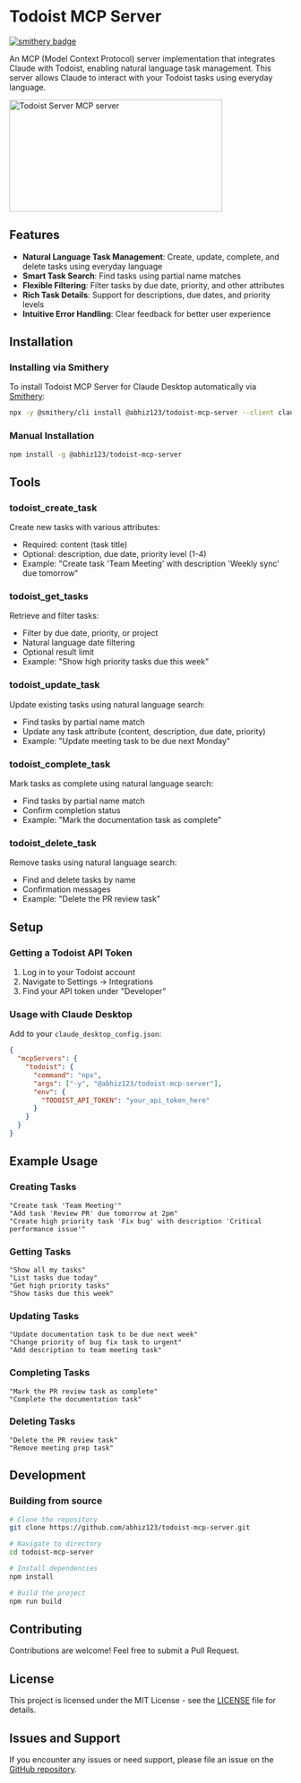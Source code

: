 # Todoist MCP Server
[![smithery badge](https://smithery.ai/badge/@abhiz123/todoist-mcp-server)](https://smithery.ai/server/@abhiz123/todoist-mcp-server)

An MCP (Model Context Protocol) server implementation that integrates Claude with Todoist, enabling natural language task management. This server allows Claude to interact with your Todoist tasks using everyday language.

<a href="https://glama.ai/mcp/servers/fhaif4fv1w">
  <img width="380" height="200" src="https://glama.ai/mcp/servers/fhaif4fv1w/badge" alt="Todoist Server MCP server" />
</a>

## Features

* **Natural Language Task Management**: Create, update, complete, and delete tasks using everyday language
* **Smart Task Search**: Find tasks using partial name matches
* **Flexible Filtering**: Filter tasks by due date, priority, and other attributes
* **Rich Task Details**: Support for descriptions, due dates, and priority levels
* **Intuitive Error Handling**: Clear feedback for better user experience

## Installation

### Installing via Smithery

To install Todoist MCP Server for Claude Desktop automatically via [Smithery](https://smithery.ai/server/@abhiz123/todoist-mcp-server):

```bash
npx -y @smithery/cli install @abhiz123/todoist-mcp-server --client claude
```

### Manual Installation
```bash
npm install -g @abhiz123/todoist-mcp-server
```

## Tools

### todoist_create_task
Create new tasks with various attributes:
* Required: content (task title)
* Optional: description, due date, priority level (1-4)
* Example: "Create task 'Team Meeting' with description 'Weekly sync' due tomorrow"

### todoist_get_tasks
Retrieve and filter tasks:
* Filter by due date, priority, or project
* Natural language date filtering
* Optional result limit
* Example: "Show high priority tasks due this week"

### todoist_update_task
Update existing tasks using natural language search:
* Find tasks by partial name match
* Update any task attribute (content, description, due date, priority)
* Example: "Update meeting task to be due next Monday"

### todoist_complete_task
Mark tasks as complete using natural language search:
* Find tasks by partial name match
* Confirm completion status
* Example: "Mark the documentation task as complete"

### todoist_delete_task
Remove tasks using natural language search:
* Find and delete tasks by name
* Confirmation messages
* Example: "Delete the PR review task"

## Setup

### Getting a Todoist API Token
1. Log in to your Todoist account
2. Navigate to Settings → Integrations
3. Find your API token under "Developer"

### Usage with Claude Desktop

Add to your `claude_desktop_config.json`:

```json
{
  "mcpServers": {
    "todoist": {
      "command": "npx",
      "args": ["-y", "@abhiz123/todoist-mcp-server"],
      "env": {
        "TODOIST_API_TOKEN": "your_api_token_here"
      }
    }
  }
}
```

## Example Usage

### Creating Tasks
```
"Create task 'Team Meeting'"
"Add task 'Review PR' due tomorrow at 2pm"
"Create high priority task 'Fix bug' with description 'Critical performance issue'"
```

### Getting Tasks
```
"Show all my tasks"
"List tasks due today"
"Get high priority tasks"
"Show tasks due this week"
```

### Updating Tasks
```
"Update documentation task to be due next week"
"Change priority of bug fix task to urgent"
"Add description to team meeting task"
```

### Completing Tasks
```
"Mark the PR review task as complete"
"Complete the documentation task"
```

### Deleting Tasks
```
"Delete the PR review task"
"Remove meeting prep task"
```

## Development

### Building from source
```bash
# Clone the repository
git clone https://github.com/abhiz123/todoist-mcp-server.git

# Navigate to directory
cd todoist-mcp-server

# Install dependencies
npm install

# Build the project
npm run build
```

## Contributing
Contributions are welcome! Feel free to submit a Pull Request.

## License
This project is licensed under the MIT License - see the [LICENSE](LICENSE) file for details.

## Issues and Support
If you encounter any issues or need support, please file an issue on the [GitHub repository](https://github.com/abhiz123/todoist-mcp-server/issues).
